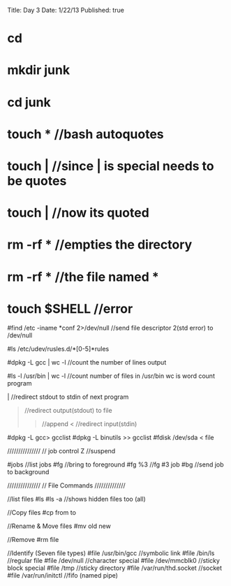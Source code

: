 Title: Day 3
Date: 1/22/13
Published: true

# cd
# mkdir junk
# cd junk
# touch * //bash autoquotes
# touch | //since | is special needs to be quotes
# touch \| //now its quoted
# rm -rf * //empties the directory
# rm -rf \* //the file named *

# touch $SHELL //error


#find /etc -iname \*conf 2>/dev/null
//send file descriptor 2(std error) to /dev/null

#ls /etc/udev/rusles.d/*[0-5]*rules

#dpkg -L gcc | wc -l //count the number of lines output

#ls -l /usr/bin | wc -l //count number of files in /usr/bin
wc is word count program

| //redirect stdout to stdin of next program
>  //redirect output(stdout) to file
>> //append
<  //redirect input(stdin)

#dpkg -L gcc> gcclist
#dpkg -L binutils >> gcclist
#fdisk /dev/sda < file


///////////////
// job control
<ctrl>Z  //suspend

#jobs //list jobs
#fg		//bring to foreground
#fg %3	//fg #3 job
#bg 	//send job to background

///////////////
// File Commands
//////////////

//list files
#ls 
#ls -a //shows hidden files too (all)

//Copy files
#cp from to

//Rename & Move files
#mv old new

//Remove
#rm file

//Identify (Seven file types)
#file /usr/bin/gcc 			//symbolic link
#file /bin/ls 				//regular file
#file /dev/null				//character special
#file /dev/mmcblk0			//sticky block special
#file /tmp					//sticky directory
#file /var/run/thd.socket 	//socket
#file /var/run/initctl		//fifo (named pipe)

